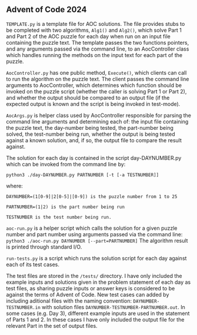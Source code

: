 ## Advent of Code 2024

`TEMPLATE.py` is a template file for AOC solutions. The file provides stubs to be completed with two algorithms, `Alg1()` and `Alg2()`, which solve Part 1 and Part 2 of the AOC puzzle for each day when run on an input file containing the puzzle text. The template passes the two functions pointers, and any arguments passed via the command line, to an AocController class which handles running the methods on the input text for each part of the puzzle.

`AocController.py` has one public method, `Execute()`, which clients can call to run the algorithm on the puzzle text. The client passes the command line arguments to AocController, which determines which function should be invoked on the puzzle script (whether the caller is solving Part 1 or Part 2), and whether the output should be compared to an output file (if the expected output is known and the script is being invoked in test-mode).

`AocArgs.py` is helper class used by AocController responsible for parsing the command line arguments and determining each of: the input file containing the puzzle text, the day-number being tested, the part-number being solved, the test-number being run, whether the output is being tested against a known solution, and, if so, the output file to compare the result against.

The solution for each day is contained in the script day-DAYNUMBER.py which can be invoked from the command line by:
```
python3 ./day-DAYNUMBER.py PARTNUMBER [-t [-a TESTNUMBER]]
```
where:

    DAYNUMBER=(1[0-9]|2[0-5]|[0-9]) is the puzzle number from 1 to 25

    PARTNUMBER=(1|2) is the part number being run

    TESTNUMBER is the test number being run.

`aoc-run.py` is a helper script which calls the solution for a given puzzle number and part number using arguments passed via the command line:
```python3 ./aoc-run.py DAYNUMBER [--part=PARTNUMBER]```
The algorithm result is printed through standard I/O.

`run-tests.py` is a script which runs the solution script for each day against each of its test cases.

The test files are stored in the `/tests/` directory. I have only included the example inputs and solutions given in the problem statement of each day as test files, as sharing puzzle inputs or answer keys is considered to be against the terms of Advent of Code. New test cases can added by including aditional files with the naming convention: `DAYNUMBER-TESTNUMBER.in` with solution files `DAYNUMBER-TESTNUMBER-PARTNUMBER.out`. In some cases (e.g. Day 3), different example inputs are used in the statement of Parts 1 and 2. In these cases I have only included the output file for the relevant Part in the set of output files.